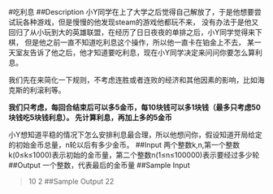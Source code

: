 #吃利息
##Description
小Y同学在上了大学之后觉得自己解放了，于是他想要尝试玩各种游戏，但是慢慢的他发现steam的游戏他都玩不来，
没有办法于是他又回归了从小玩到大的英雄联盟，在经历了日日夜夜的单排之后，小Y同学觉得来下棋，
但是他之前一直不知道吃利息这个操作，所以他一直卡在铂金上不去，
某一天室友告诉了他之后，他才知道要吃利息，现在小Y同学决定来问问你要怎么算利息。

我们先在来简化一下规则，不考虑连胜或者连败的经济和其他因素的影响，比如海克斯的利滚利等。

**我们只考虑，每回合结束后可以多5金币，每10块钱可以多1块钱（最多只考虑50块钱吃5块钱利息）。
先计算利息，再加上多的5金币**

小Y想知道平稳的情况下怎么安排利息最合理，所以他想问你，假设知道开局给定的初始金币总量，n轮以后有多少金币。
##Input
两个整数k,n,第一个整数k(0≤k≤1000)表示初始的金币量，第二个整数n(1≤n≤100000)表示要经过多少轮
##Output
一个整数，代表最后的金币量
##Sample Input
>10 2
##Sample Output
>22
